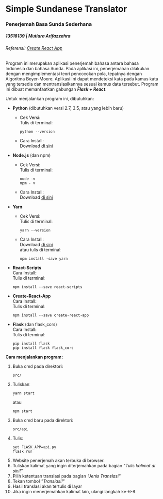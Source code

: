 # Simple Sundanese Translator
### Penerjemah Basa Sunda Sederhana

##### 13518139 | Mutiara Arifazzahra
###### Referensi: [Create React App](https://github.com/facebook/create-react-app)


Program ini merupakan aplikasi penerjemah bahasa antara bahasa Indonesia dan bahasa Sunda.
Pada aplikasi ini, penerjemahan dilakukan dengan mengimplementasi teori pencocokan pola,
tepatnya dengan Algoritma Boyer-Moore.
Aplikasi ini dapat mendeteksi kata pada kamus kata yang tersedia
dan mentranslasikannya sesuai kamus data tersebut.
Program ini dibuat memanfaatkan gabungan ***Flask + React***.

Untuk menjalankan program ini, dibutuhkan:
- **Python** (dibutuhkan versi 2.7, 3.5, atau yang lebih baru)  
  - Cek Versi:   
    Tulis di terminal:  
    ```
    python --version
    ```
  - Cara Install:   
    Download [di sini](https://www.python.org/downloads/)
    
- **Node.js** (dan npm)  
  - Cek Versi:  
    Tulis di terminal: 
    ```
    node -v
    npm - v
    ```
  - Cara Install:   
    Download [di sini](https://nodejs.org/en/download/)
- **Yarn**
  - Cek Versi:  
    Tulis di terminal: 
    ```
    yarn --version
    ```
  - Cara Install:  
    Download [di sini](https://classic.yarnpkg.com/en/docs/install/)  
    atau tulis di terminal:  
    ```
    npm install -save yarn
    ```
- **React-Scripts**  
  Cara Install:  
  Tulis di terminal:
  ```
  npm install --save react-scripts
  ```
- **Create-React-App**  
  Cara Install:  
  Tulis di terminal:
  ```
  npm install --save create-react-app
  ```
- **Flask** (dan flask_cors)  
  Cara Install:  
  Tulis di terminal:
  ```
  pip install flask
  pip install flask flask_cors
  ```
  
    
**Cara menjalankan program:**
1. Buka cmd pada direktori:  
   ```
   src/
   ```
2. Tuliskan:
   ```
   yarn start
   ```
   atau
   ```
   npm start
   ```
3. Buka cmd baru pada direktori:
   ```
   src/api
   ```
4. Tulis:
   ```
   set FLASK_APP=api.py
   flask run
   ```
5. Website penerjemah akan terbuka di browser.
6. Tuliskan kalimat yang ingin diterjemahkan pada bagian *"Tulis kalimat di sini!"*
7. Pilih ketentuan translasi pada bagian *"Jenis Translasi"*
8. Tekan tombol *"Translasi!"*
9. Hasil translasi akan tertulis di layar
10. Jika ingin menerjemahkan kalimat lain, ulangi langkah ke-6-8
